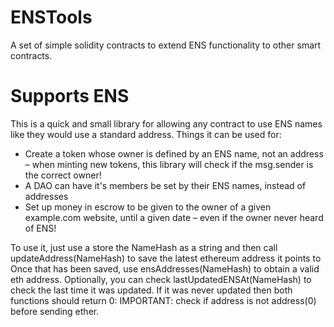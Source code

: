 # ENSTools
A set of simple solidity contracts to extend ENS functionality to other smart contracts.

# Supports ENS

This is a quick and small library for allowing any contract to use ENS names like they would use a standard address. Things it can be used for:

* Create a token whose owner is defined by an ENS name, not an address – when minting new tokens, this library will check if the msg.sender is the correct owner!
* A DAO can have it's members be set by their ENS names, instead of addresses
* Set up money in escrow to be given to the owner of a given example.com website, until a given date – even if the owner never heard of ENS!

To use it, just use a store the NameHash as a string and then call updateAddress(NameHash) to save the latest ethereum address it points to Once that has been saved, use ensAddresses(NameHash) to obtain a valid eth address. Optionally, you can check lastUpdatedENSAt(NameHash) to check the last time it was updated. If it was never updated then both functions should return 0: IMPORTANT: check if address is not address(0) before sending ether.
